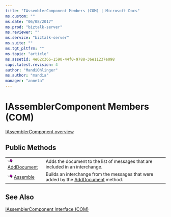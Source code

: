 ```yaml
---
title: "IAssemblerComponent Members (COM) | Microsoft Docs"
ms.custom: ""
ms.date: "06/08/2017"
ms.prod: "biztalk-server"
ms.reviewer: ""
ms.service: "biztalk-server"
ms.suite: ""
ms.tgt_pltfrm: ""
ms.topic: "article"
ms.assetid: 4e62c366-1590-44f0-9788-36e11237e098
caps.latest.revision: 4
author: "MandiOhlinger"
ms.author: "mandia"
manager: "anneta"
---
```

# IAssemblerComponent Members (COM)
[IAssemblerComponent overview](../core/iassemblercomponent-interface-com.md)  
  
## Public Methods  
  
|||  
|-|-|  
|![](../core/media/pubmethod.gif "pubmethod") [AddDocument](../core/iassemblercomponent-adddocument-method-com.md)|Adds the document to the list of messages that are included in an interchange.|  
|![](../core/media/pubmethod.gif "pubmethod") [Assemble](../core/iassemblercomponent-assemble-method-com.md)|Builds an interchange from the messages that were added by the [AddDocument](../core/iassemblercomponent-adddocument-method-com.md) method.|  
  
## See Also  
 [IAssemblerComponent Interface (COM)](../core/iassemblercomponent-interface-com.md)